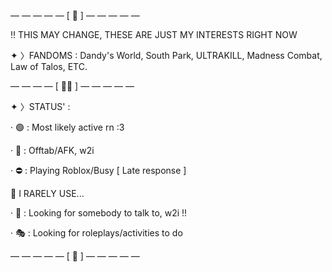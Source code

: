 — — — — — [ 👥 ] — — — — — 

‼️ THIS MAY CHANGE, THESE ARE JUST MY INTERESTS RIGHT NOW

✦ 〉FANDOMS : Dandy's World, South Park, ULTRAKILL, Madness Combat, Law of Talos, ETC.

— — — — [ 🥩🐾 ] — — — — —

✦ 〉STATUS' :

· 🟢 : Most likely active rn :3

· 🌙 : Offtab/AFK, w2i

· ⛔ : Playing Roblox/Busy [ Late response ]

📍 I RARELY USE...

· 💬 : Looking for somebody to talk to, w2i !!

· 🎭 : Looking for roleplays/activities to do

— — — — — [ 🦴 ] — — — — —
